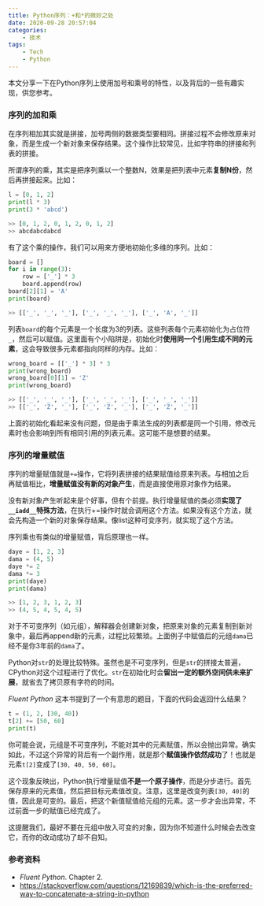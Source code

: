 ```yaml
---
title: Python序列：+和*的微妙之处
date: 2020-09-28 20:57:04
categories:
    - 技术
tags:
    - Tech
    - Python
---
```

本文分享一下在Python序列上使用加号和乘号的特性，以及背后的一些有趣实现，供您参考。

### 序列的加和乘
在序列相加其实就是拼接，加号两侧的数据类型要相同。拼接过程不会修改原来对象，而是生成一个新对象来保存结果。这个操作比较常见，比如字符串的拼接和列表的拼接。

所谓序列的乘，其实是把序列乘以一个整数N，效果是把列表中元素**复制N份**，然后再拼接起来。比如：

```python
l = [0, 1, 2]
print(l * 3)
print(3 * 'abcd')

>> [0, 1, 2, 0, 1, 2, 0, 1, 2]
>> abcdabcdabcd
```
有了这个乘的操作，我们可以用来方便地初始化多维的序列。比如：
<!--more-->
```python
board = []
for i in range(3):
    row = ['_'] * 3
    board.append(row)
board[2][1] = 'A'
print(board)

>> [['_', '_', '_'], ['_', '_', '_'], ['_', 'A', '_']]
```
列表`board`的每个元素是一个长度为3的列表。这些列表每个元素初始化为占位符`_`，然后可以赋值。这里面有个小陷阱是，初始化时**使用同一个引用生成不同的元素**，这会导致很多元素都指向同样的内存。比如：

```python
wrong_board = [['_'] * 3] * 3
print(wrong_board)
wrong_board[0][1] = 'Z'
print(wrong_board)

>> [['_', '_', '_'], ['_', '_', '_'], ['_', '_', '_']]
>> [['_', 'Z', '_'], ['_', 'Z', '_'], ['_', 'Z', '_']]
```
上面的初始化看起来没有问题，但是由于乘法生成的列表都是同一个引用，修改元素时也会影响到所有相同引用的列表元素。这可能不是想要的结果。
### 序列的增量赋值
序列的增量赋值就是`+=`操作，它将列表拼接的结果赋值给原来列表。与相加之后再赋值相比，**增量赋值没有新的对象产生**，而是直接使用原对象作为结果。

没有新对象产生听起来是个好事，但有个前提。执行增量赋值的类必须**实现了`__iadd__`特殊方法**，在执行+=操作时就会调用这个方法。如果没有这个方法，就会先构造一个新的对象保存结果。像list这种可变序列，就实现了这个方法。

序列乘也有类似的增量赋值，背后原理也一样。

```python
daye = [1, 2, 3]
dama = (4, 5)
daye *= 2
dama *= 3
print(daye)
print(dama)

>> [1, 2, 3, 1, 2, 3]
>> (4, 5, 4, 5, 4, 5)
```
对于不可变序列（如元组），解释器会创建新对象，把原来对象的元素复制到新对象中，最后再append新的元素，过程比较繁琐。上面例子中赋值后的元组`dama`已经不是你3年前的`dama`了。

Python对`str`的处理比较特殊。虽然也是不可变序列，但是`str`的拼接太普遍，CPython对这个过程进行了优化。`str`在初始化时会**留出一定的额外空间供未来扩展**，就省去了拷贝原有字符的时间。

*Fluent Python* 这本书提到了一个有意思的题目，下面的代码会返回什么结果？

```python
t = (1, 2, [30, 40])
t[2] += [50, 60]
print(t)
```
你可能会说，元组是不可变序列，不能对其中的元素赋值，所以会抛出异常。确实如此，不过这个异常的背后有一个副作用，就是那个**赋值操作依然成功**了！也就是元素`t[2]`变成了`[30, 40, 50, 60]`。

这个现象反映出，Python执行增量赋值**不是一个原子操作**，而是分步进行。首先保存原来的元素值，然后把目标元素值改变。注意，这里是改变列表`[30, 40]`的值，因此是可变的。最后，把这个新值赋值给元组的元素。这一步才会出异常，不过前面一步的赋值已经完成了。

这提醒我们，最好不要在元组中放入可变的对象，因为你不知道什么时候会去改变它，而你的改动成功了却不自知。
### 参考资料

 - *Fluent Python*. Chapter 2.
 - https://stackoverflow.com/questions/12169839/which-is-the-preferred-way-to-concatenate-a-string-in-python

